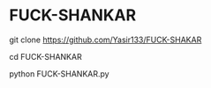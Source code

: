 # FUCK-SHANKAR

git clone https://github.com/Yasir133/FUCK-SHAKAR

cd FUCK-SHANKAR

python FUCK-SHANKAR.py
